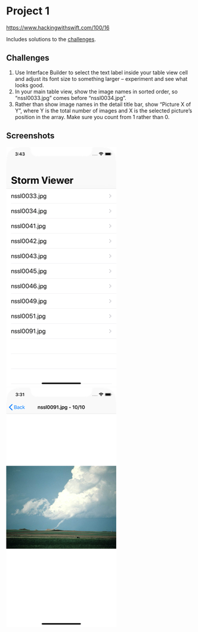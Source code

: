 # Project 1

https://www.hackingwithswift.com/100/16

Includes solutions to the [challenges](https://www.hackingwithswift.com/read/1/7/wrap-up).

## Challenges

1. Use Interface Builder to select the text label inside your table view cell and adjust its font size to something larger – experiment and see what looks good.
2. In your main table view, show the image names in sorted order, so “nssl0033.jpg” comes before “nssl0034.jpg”.
3. Rather than show image names in the detail title bar, show “Picture X of Y”, where Y is the total number of images and X is the selected picture’s position in the array. Make sure you count from 1 rather than 0.

## Screenshots

![screenshot1](screenshots/screen01.png)
![screenshot2](screenshots/screen02.png)
